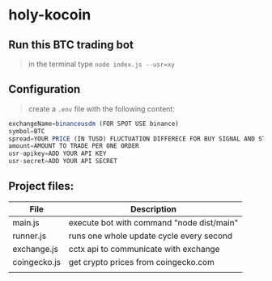 # holy-kocoin
 
 ## Run this BTC trading bot
 > in the terminal type `node index.js --usr=xy`
 
 ## Configuration
> create a `.env` file with the following content:

``` js
exchangeName=binanceusdm (FOR SPOT USE binance)
symbol=BTC
spread=YOUR PRICE (IN TUSD) FLUCTUATION DIFFERECE FOR BUY SIGNAL AND STOP LOSS SELL PRICE
amount=AMOUNT TO TRADE PER ONE ORDER
usr-apikey=ADD YOUR API KEY
usr-secret=ADD YOUR API SECRET
```
 ## Project files:

| File         | Description |
| ------------ | ----------- |
| main.js      | execute bot with command "node dist/main" |
| runner.js    | runs one whole update cycle every second |
| exchange.js  | cctx api to communicate with exchange |
| coingecko.js | get crypto prices from coingecko.com |
|  |   |


